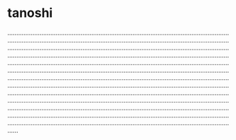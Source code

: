 # tanoshi
..................................................................................................................................................................................................................................................................................................................................................................................................................................................................................................................................................................................................................................................................................................................................................................................................................................................................................................................................................................................................................................................................................................................................................................................................................................................................................................................................................................................................................................................................................................................................................................................................................................................................................